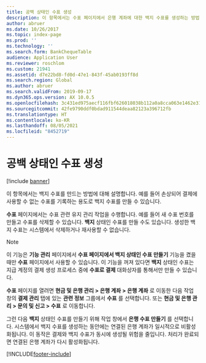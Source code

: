 ```yaml
---
title: 공백 상태인 수표 생성
description: 이 항목에서는 수표 페이지에서 은행 계좌에 대한 백지 수표를 생성하는 방법에 대해 설명합니다.
author: abruer
ms.date: 10/26/2017
ms.topic: index-page
ms.prod: ''
ms.technology: ''
ms.search.form: BankChequeTable
audience: Application User
ms.reviewer: roschlom
ms.custom: 21941
ms.assetid: d7e22bd8-fd0d-47e1-843f-45ab0193ff8d
ms.search.region: Global
ms.author: abruer
ms.search.validFrom: 2019-09-17
ms.dyn365.ops.version: AX 10.0.5
ms.openlocfilehash: 3c431ed975aecf116fbf626018038b112a0a8cca063e1462e31e206480643e11
ms.sourcegitcommit: 42fe9790ddf0bdad911544deaa82123a396712fb
ms.translationtype: HT
ms.contentlocale: ko-KR
ms.lasthandoff: 08/05/2021
ms.locfileid: "8452719"
---
```

# <a name="create-checks-that-have-blank-status"></a>공백 상태인 수표 생성

[!include [banner](../includes/banner.md)]

이 항목에서는 백지 수표를 만드는 방법에 대해 설명합니다. 예를 들어 손상되어 결제에 사용할 수 없는 수표를 기록하는 용도로 백지 수표를 만들 수 있습니다.

**수표** 페이지에서는 수표 관련 유지 관리 작업을 수행합니다. 예를 들어 새 수표 번호를 만들고 수표를 삭제할 수 있습니다. **백지** 상태인 수표를 만들 수도 있습니다. 생성한 백지 수표는 시스템에서 삭제하거나 재사용할 수 없습니다.

> [!NOTE]
> 이 기능은 **기능 관리** 페이지에서 **수표 페이지에서 백지 상태인 수표 만들기** 기능을 켰을 때만 **수표** 페이지에서 사용할 수 있습니다. 이 기능을 꺼져 있다면 **백지** 상태인 수표는 지급 계정의 결제 생성 프로세스 중에 **수표로 결제** 대화상자를 통해서만 만들 수 있습니다.

**수표** 페이지를 열려면 **현금 및 은행 관리 \> 은행 계좌 \> 은행 계좌** 로 이동한 다음 작업 창의 **결제 관리** 탭에 있는 **관련 정보** 그룹에서 **수표** 를 선택합니다. 또는 **현금 및 은행 관리 \> 문의 및 신고 \> 수표** 로 이동합니다.

그런 다음 **백지** 상태인 수표를 만들기 위해 작업 창에서 **은행 수표 만들기** 를 선택합니다. 시스템에서 백지 수표를 생성하는 동안에는 연결된 은행 계좌가 일시적으로 비활성화됩니다. 이 동작은 결제와 백지 수표가 동시에 생성될 위험을 줄입니다. 처리가 완료되면 연결된 은행 계좌가 다시 활성화됩니다.


[!INCLUDE[footer-include](../../includes/footer-banner.md)]
